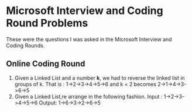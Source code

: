 # Microsoft Interview and Coding Round Problems
These were the questions I was asked in the Microsoft Interview and Coding Rounds.

## Online Coding Round

1. Given a Linked List and a number **k**, we had to reverse the linked list in groups of k.
   That is : 1->2->3->4->5->6 and k = 2 becomes 2->1->4->3->6->5
2. Given a Linked List,re arrange in the following fashion. 
   Input : 1->2->3->4->5->6
   Output: 1->6->3->2->6->5

